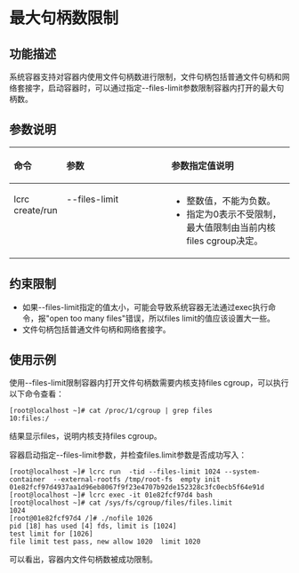 # 最大句柄数限制<a name="ZH-CN_TOPIC_0184808025"></a>

## 功能描述<a name="zh-cn_topic_0182200840_section976415526246"></a>

系统容器支持对容器内使用文件句柄数进行限制，文件句柄包括普通文件句柄和网络套接字，启动容器时，可以通过指定--files-limit参数限制容器内打开的最大句柄数。

## 参数说明<a name="zh-cn_topic_0182200840_section14494191892512"></a>

<a name="zh-cn_topic_0182200840_table1869210387418"></a>
<table><thead align="left"><tr id="zh-cn_topic_0182200840_row1569373816419"><th class="cellrowborder" valign="top" width="16.77%" id="mcps1.1.4.1.1"><p id="zh-cn_topic_0182200840_p106936387415"><a name="zh-cn_topic_0182200840_p106936387415"></a><a name="zh-cn_topic_0182200840_p106936387415"></a>命令</p>
</th>
<th class="cellrowborder" valign="top" width="38.47%" id="mcps1.1.4.1.2"><p id="zh-cn_topic_0182200840_p15693173814112"><a name="zh-cn_topic_0182200840_p15693173814112"></a><a name="zh-cn_topic_0182200840_p15693173814112"></a>参数</p>
</th>
<th class="cellrowborder" valign="top" width="44.76%" id="mcps1.1.4.1.3"><p id="zh-cn_topic_0182200840_p1626682291619"><a name="zh-cn_topic_0182200840_p1626682291619"></a><a name="zh-cn_topic_0182200840_p1626682291619"></a>参数指定值说明</p>
</th>
</tr>
</thead>
<tbody><tr id="zh-cn_topic_0182200840_row12693163810415"><td class="cellrowborder" valign="top" width="16.77%" headers="mcps1.1.4.1.1 "><p id="zh-cn_topic_0182200840_p66931838134110"><a name="zh-cn_topic_0182200840_p66931838134110"></a><a name="zh-cn_topic_0182200840_p66931838134110"></a>lcrc create/run</p>
</td>
<td class="cellrowborder" valign="top" width="38.47%" headers="mcps1.1.4.1.2 "><p id="zh-cn_topic_0182200840_p08101647154218"><a name="zh-cn_topic_0182200840_p08101647154218"></a><a name="zh-cn_topic_0182200840_p08101647154218"></a>--files-limit</p>
<p id="zh-cn_topic_0182200840_p5810124718426"><a name="zh-cn_topic_0182200840_p5810124718426"></a><a name="zh-cn_topic_0182200840_p5810124718426"></a></p>
</td>
<td class="cellrowborder" valign="top" width="44.76%" headers="mcps1.1.4.1.3 "><a name="zh-cn_topic_0182200840_ul2964134315162"></a><a name="zh-cn_topic_0182200840_ul2964134315162"></a><ul id="zh-cn_topic_0182200840_ul2964134315162"><li>整数值，不能为负数。</li><li>指定为0表示不受限制，最大值限制由当前内核files cgroup决定。</li></ul>
</td>
</tr>
</tbody>
</table>

## 约束限制<a name="zh-cn_topic_0182200840_section11526131712"></a>

-   如果--files-limit指定的值太小，可能会导致系统容器无法通过exec执行命令，报"open too many  files"错误，所以files limit的值应该设置大一些。
-   文件句柄包括普通文件句柄和网络套接字。

## 使用示例<a name="zh-cn_topic_0182200840_section193833162512"></a>

使用--files-limit限制容器内打开文件句柄数需要内核支持files cgroup，可以执行以下命令查看：

```
[root@localhost ~]# cat /proc/1/cgroup | grep files
10:files:/
```

结果显示files，说明内核支持files cgroup。

容器启动指定--files-limit参数，并检查files.limit参数是否成功写入：

```
[root@localhost ~]# lcrc run  -tid --files-limit 1024 --system-container  --external-rootfs /tmp/root-fs  empty init 01e82fcf97d4937aa1d96eb8067f9f23e4707b92de152328c3fc0ecb5f64e91d 
[root@localhost ~]# lcrc exec -it 01e82fcf97d4 bash 
[root@localhost ~]# cat /sys/fs/cgroup/files/files.limit 
1024 
[root@01e82fcf97d4 /]# ./nofile 1026 
pid [18] has used [4] fds, limit is [1024] 
test limit for [1026] 
file limit test pass, new allow 1020  limit 1020
```

可以看出，容器内文件句柄数被成功限制。

